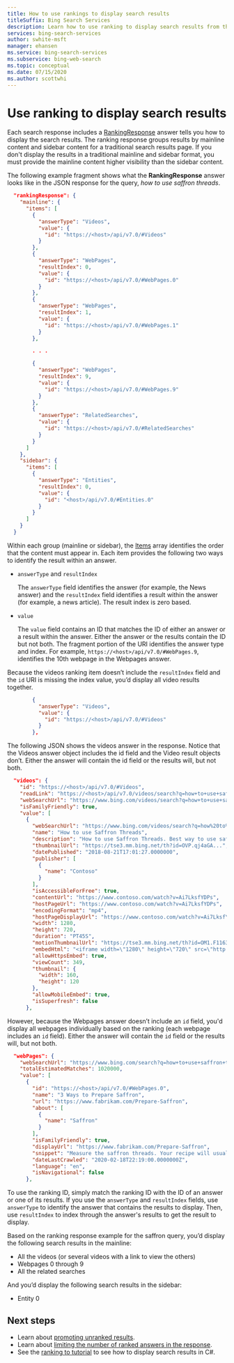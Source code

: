 ```yaml
---
title: How to use rankings to display search results
titleSuffix: Bing Search Services
description: Learn how to use ranking to display search results from the Bing Web Search API.
services: bing-search-services
author: swhite-msft
manager: ehansen
ms.service: bing-search-services
ms.subservice: bing-web-search
ms.topic: conceptual
ms.date: 07/15/2020
ms.author: scottwhi
---
```


# Use ranking to display search results  

Each search response includes a [RankingResponse](reference/response-objects.md#rankingresponse) answer tells you how to display the search results. The ranking response groups results by mainline content and sidebar content for a traditional search results page. If you don't display the results in a traditional mainline and sidebar format, you must provide the mainline content higher visibility than the sidebar content.  

The following example fragment shows what the **RankingResponse** answer looks like in the JSON response for the query, *how to use saffron threads*.

```json
  "rankingResponse": {
    "mainline": {
      "items": [
        {
          "answerType": "Videos",
          "value": {
            "id": "https://<host>/api/v7.0/#Videos"
          }
        },
        {
          "answerType": "WebPages",
          "resultIndex": 0,
          "value": {
            "id": "https://<host>/api/v7.0/#WebPages.0"
          }
        },
        {
          "answerType": "WebPages",
          "resultIndex": 1,
          "value": {
            "id": "https://<host>/api/v7.0/#WebPages.1"
          }
        },

        . . .

        {
          "answerType": "WebPages",
          "resultIndex": 9,
          "value": {
            "id": "https://<host>/api/v7.0/#WebPages.9"
          }
        },
        {
          "answerType": "RelatedSearches",
          "value": {
            "id": "https://<host>/api/v7.0/#RelatedSearches"
          }
        }
      ]
    },
    "sidebar": {
      "items": [
        {
          "answerType": "Entities",
          "resultIndex": 0,
          "value": {
            "id": "<host>/api/v7.0/#Entities.0"
          }
        }
      ]
    }
  }
```

Within each group (mainline or sidebar), the [Items](reference/response-objects.md#rankinggroup-items) array identifies the order that the content must appear in. Each item provides the following two ways to identify the result within an answer.  

- `answerType` and `resultIndex`  
  
  The `answerType` field identifies the answer (for example, the News answer) and the `resultIndex` field identifies a result within the answer (for example, a news article). The result index is zero based.  
  
- `value`  
  
  The `value` field contains an ID that matches the ID of either an answer or a result within the answer. Either the answer or the results contain the ID but not both. The fragment portion of the URI identifies the answer type and index. For example, `https://<host>/api/v7.0/#WebPages.9`, identifies the 10th webpage in the Webpages answer.

Because the videos ranking item doesn’t include the `resultIndex` field and the `id` URI is missing the index value, you’d display all video results together.

```json
        {
          "answerType": "Videos",
          "value": {
            "id": "https://<host>/api/v7.0/#Videos"
          }
        },
```

The following JSON shows the videos answer in the response. Notice that the Videos answer object includes the id field and the Video result objects don’t. Either the answer will contain the id field or the results will, but not both.

```json
  "videos": {
    "id": "https://<host>/api/v7.0/#Videos",
    "readLink": "https://<host>/api/v7.0/videos/search?q=how+to+use+saffron+threads",
    "webSearchUrl": "https://www.bing.com/videos/search?q=how+to+use+saffron+threads",
    "isFamilyFriendly": true,
    "value": [
      {
        "webSearchUrl": "https://www.bing.com/videos/search?q=how%20to%20use%20sa...",
        "name": "How to use Saffron Threads",
        "description": "How to use Saffron Threads. Best way to use saffron threads for maximum flavour and color.",
        "thumbnailUrl": "https://tse3.mm.bing.net/th?id=OVP.qj4aGA...",
        "datePublished": "2018-08-21T17:01:27.0000000",
        "publisher": [
          {
            "name": "Contoso"
          }
        ],
        "isAccessibleForFree": true,
        "contentUrl": "https://www.contoso.com/watch?v=Ai7LksfYDPs",
        "hostPageUrl": "https://www.contoso.com/watch?v=Ai7LksfYDPs",
        "encodingFormat": "mp4",
        "hostPageDisplayUrl": "https://www.contoso.com/watch?v=Ai7LksfYDPs",
        "width": 1280,
        "height": 720,
        "duration": "PT45S",
        "motionThumbnailUrl": "https://tse3.mm.bing.net/th?id=OM1.F1163Ia21PXw5w_...",
        "embedHtml": "<iframe width=\"1280\" height=\"720\" src=\"http://www.youtube.com/embed/Ai7LksfYDPs?autoplay=1\" frameborder=\"0\" allowfullscreen></iframe>",
        "allowHttpsEmbed": true,
        "viewCount": 349,
        "thumbnail": {
          "width": 160,
          "height": 120
        },
        "allowMobileEmbed": true,
        "isSuperfresh": false
      },
```

However, because the Webpages answer doesn’t include an `id` field, you'd display all webpages individually based on the ranking (each webpage includes an `id` field). Either the answer will contain the `id` field or the results will, but not both.

```json
  "webPages": {
    "webSearchUrl": "https://www.bing.com/search?q=how+to+use+saffron+threads",
    "totalEstimatedMatches": 1020000,
    "value": [
      {
        "id": "https://<host>/api/v7.0/#WebPages.0",
        "name": "3 Ways to Prepare Saffron",
        "url": "https://www.fabrikam.com/Prepare-Saffron",
        "about": [
          {
            "name": "Saffron"
          }
        ],
        "isFamilyFriendly": true,
        "displayUrl": "https://www.fabrikam.com/Prepare-Saffron",
        "snippet": "Measure the saffron threads. Your recipe will usually tell you how much saffron to use...",
        "dateLastCrawled": "2020-02-18T22:19:00.0000000Z",
        "language": "en",
        "isNavigational": false
      },
```

To use the ranking ID, simply match the ranking ID with the ID of an answer or one of its results. If you use the `answerType` and `resultIndex` fields, use `answerType` to identify the answer that contains the results to display. Then, use `resultIndex` to index through the answer's results to get the result to display.

Based on the ranking response example for the saffron query, you’d display the following search results in the mainline:

- All the videos (or several videos with a link to view the others)
- Webpages 0 through 9
- All the related searches

And you’d display the following search results in the sidebar:

- Entity 0

## Next steps

- Learn about [promoting unranked results](filter-answers.md#promoting-answers-that-are-not-ranked).
- Learn about [limiting the number of ranked answers in the response](filter-answers.md#returning-the-top-n-answers).
- See the [ranking to tutorial](tutorial/csharp-ranking-tutorial.md) to see how to display search results in C#.

